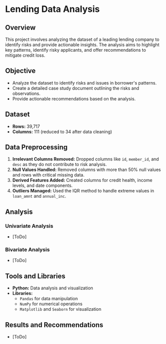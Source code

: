 # Lending Data Analysis

## Overview
This project involves analyzing the dataset of a leading lending company to identify risks and provide actionable insights. The analysis aims to highlight key patterns, identify risky applicants, and offer recommendations to mitigate credit loss.

## Objective
- Analyze the dataset to identify risks and issues in borrower's patterns.
- Create a detailed case study document outlining the risks and observations.
- Provide actionable recommendations based on the analysis.

## Dataset
- **Rows:** 39,717
- **Columns:** 111 (reduced to 34 after data cleaning)

## Data Preprocessing
1. **Irrelevant Columns Removed:** Dropped columns like `id`, `member_id`, and `desc` as they do not contribute to risk analysis.
2. **Null Values Handled:** Removed columns with more than 50% null values and rows with critical missing data.
3. **Derived Features Added:** Created columns for credit health, income levels, and date components.
4. **Outliers Managed:** Used the IQR method to handle extreme values in `loan_amnt` and `annual_inc`.

## Analysis
### Univariate Analysis
- [ToDo]

### Bivariate Analysis
- [ToDo]

## Tools and Libraries
- **Python:** Data analysis and visualization
- **Libraries:**
  - `Pandas` for data manipulation
  - `NumPy` for numerical operations
  - `Matplotlib` and `Seaborn` for visualization

## Results and Recommendations
- [ToDo]
